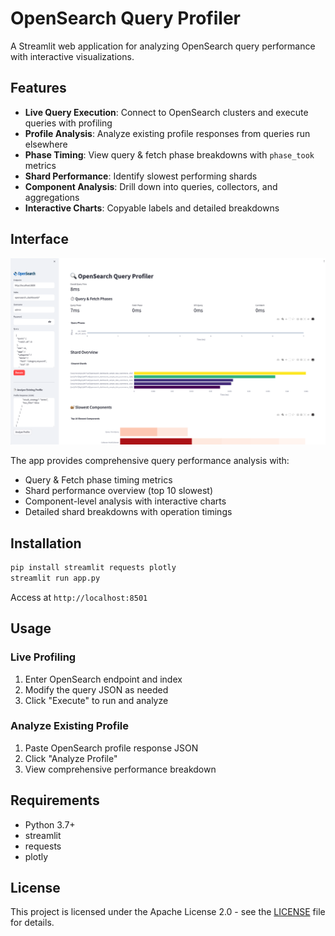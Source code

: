 # OpenSearch Query Profiler

A Streamlit web application for analyzing OpenSearch query performance with interactive visualizations.

## Features

- **Live Query Execution**: Connect to OpenSearch clusters and execute queries with profiling
- **Profile Analysis**: Analyze existing profile responses from queries run elsewhere
- **Phase Timing**: View query & fetch phase breakdowns with `phase_took` metrics
- **Shard Performance**: Identify slowest performing shards
- **Component Analysis**: Drill down into queries, collectors, and aggregations
- **Interactive Charts**: Copyable labels and detailed breakdowns

## Interface

![OpenSearch Query Profiler](OpenSearch_Query_Profiler.png)

The app provides comprehensive query performance analysis with:
- Query & Fetch phase timing metrics
- Shard performance overview (top 10 slowest)
- Component-level analysis with interactive charts
- Detailed shard breakdowns with operation timings

## Installation

```bash
pip install streamlit requests plotly
streamlit run app.py
```

Access at `http://localhost:8501`

## Usage

### Live Profiling
1. Enter OpenSearch endpoint and index
2. Modify the query JSON as needed
3. Click "Execute" to run and analyze

### Analyze Existing Profile
1. Paste OpenSearch profile response JSON
2. Click "Analyze Profile"
3. View comprehensive performance breakdown

## Requirements

- Python 3.7+
- streamlit
- requests
- plotly

## License

This project is licensed under the Apache License 2.0 - see the [LICENSE](LICENSE) file for details.